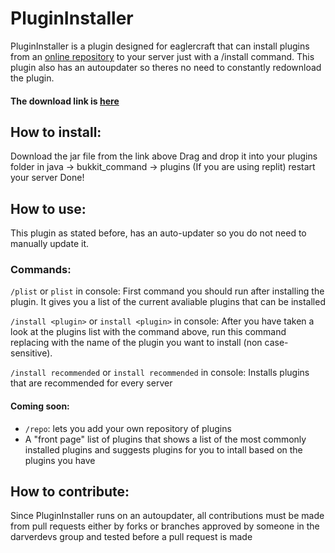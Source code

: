# PluginInstaller
PluginInstaller is a plugin designed for eaglercraft that can install plugins from an [online repository](https://github.com/darverdevs/PluginInstallerRepo) to your server just with a /install <plugin> command.
This plugin also has an autoupdater so theres no need to constantly redownload the plugin.
#### **The download link is [here](https://github.com/darverdevs/PluginInstaller/raw/main/out/artifacts/PluginInstaller_jar/PluginInstaller.jar)**
## How to install:
Download the jar file from the link above
Drag and drop it into your plugins folder in java -> bukkit_command -> plugins (If you are using replit)
restart your server
Done!
## How to use:
This plugin as stated before, has an auto-updater so you do not need to manually update it.
### Commands:
`/plist` or `plist` in console: First command you should run after installing the plugin. It gives you a list of the current avaliable plugins that can be installed
  
`/install <plugin>` or `install <plugin>` in console: After you have taken a look at the plugins list with the command above, run this command replacing <plugin> with the name of the plugin you want to install (non case-sensitive).
  
`/install recommended` or `install recommended` in console: Installs plugins that are recommended for every server
#### Coming soon:
- `/repo`: lets you add your own repository of plugins
- A "front page" list of plugins that shows a list of the most commonly installed plugins and suggests plugins for you to intall based on the plugins you have

## How to contribute:
Since PluginInstaller runs on an autoupdater, all contributions must be made from pull requests either by forks or branches approved by someone in the darverdevs group and tested before a pull request is made
